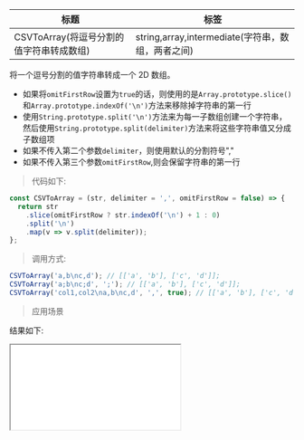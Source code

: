 | 标题                                     | 标签                                              |
| ---------------------------------------- | ------------------------------------------------- |
| CSVToArray(将逗号分割的值字符串转成数组) | string,array,intermediate(字符串，数组，两者之间) |

将一个逗号分割的值字符串转成一个 2D 数组。

- 如果将`omitFirstRow`设置为`true`的话，则使用的是`Array.prototype.slice()`和`Array.prototype.indexOf('\n')`方法来移除掉字符串的第一行
- 使用`String.prototype.split('\n')`方法来为每一子数组创建一个字符串，然后使用`String.prototype.split(delimiter)`方法来将这些字符串值又分成子数组项
- 如果不传入第二个参数`delimiter`，则使用默认的分割符号","
- 如果不传入第三个参数`omitFirstRow`,则会保留字符串的第一行

> 代码如下:

```js
const CSVToArray = (str, delimiter = ',', omitFirstRow = false) => {
  return str
    .slice(omitFirstRow ? str.indexOf('\n') + 1 : 0)
    .split('\n')
    .map(v => v.split(delimiter));
};
```

<div class="code-editor" data-url="codes/javascript/ts/CSVToArray.ts" data-language="typescript"></div>

> 调用方式:

```js
CSVToArray('a,b\nc,d'); // [['a', 'b'], ['c', 'd']];
CSVToArray('a;b\nc;d', ';'); // [['a', 'b'], ['c', 'd']];
CSVToArray('col1,col2\na,b\nc,d', ',', true); // [['a', 'b'], ['c', 'd']];
```

> 应用场景

<div class="code-editor" data-url="codes/javascript/html/CSVToArray.html" data-language="html"></div>

结果如下:

<iframe src="codes/javascript/html/CSVToArray.html"></iframe>
